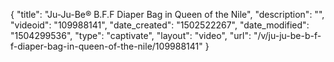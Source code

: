 {
    "title": "Ju-Ju-Be&reg; B.F.F Diaper Bag in Queen of the Nile",
    "description": "",
    "videoid": "109988141",
    "date_created": "1502522267",
    "date_modified": "1504299536",
    "type": "captivate",
    "layout": "video",
    "url": "\/v\/ju-ju-be-b-f-f-diaper-bag-in-queen-of-the-nile\/109988141"
}